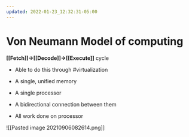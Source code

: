 ```yaml
---
updated: 2022-01-23_12:32:31-05:00
---
```

# Von Neumann Model of computing

**[[Fetch]]->[[Decode]]->[[Execute]]** cycle

* Able to do this through #virtualization 

* A single, unified memory
* A single processor
* A bidirectional connection between them
* All work done on processor 

![[Pasted image 20210906082614.png]]





